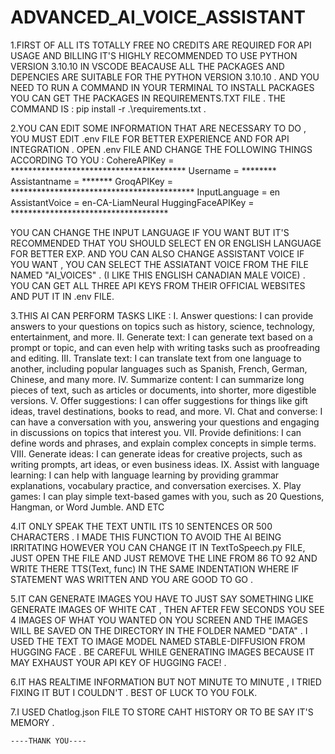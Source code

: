 # ADVANCED_AI_VOICE_ASSISTANT

1.FIRST OF ALL ITS TOTALLY FREE NO CREDITS ARE REQUIRED FOR API USAGE AND BILLING IT'S HIGHLY RECOMMENDED TO USE PYTHON VERSION 3.10.10 IN VSCODE BEACAUSE ALL THE PACKAGES AND DEPENCIES ARE SUITABLE FOR THE PYTHON VERSION 3.10.10  . AND YOU NEED TO RUN A COMMAND IN YOUR TERMINAL TO INSTALL PACKAGES YOU CAN GET THE PACKAGES IN REQUIREMENTS.TXT FILE . THE COMMAND IS :   pip install -r .\requirements.txt        .

2.YOU CAN EDIT SOME INFORMATION THAT ARE NECESSARY TO DO , YOU MUST EDIT .env FILE FOR BETTER EXPERIENCE AND FOR API INTEGRATION .
   OPEN .env FILE AND CHANGE THE FOLLOWING THINGS ACCORDING TO YOU :
                    CohereAPIKey = ****************************************
                    Username = ********
                    Assistantname = *******
                    GroqAPIKey = ******************************************
                    InputLanguage = en
                    AssistantVoice = en-CA-LiamNeural
                    HuggingFaceAPIKey = ************************************
  
  YOU CAN CHANGE THE INPUT LANGUAGE IF YOU WANT BUT IT'S RECOMMENDED THAT YOU SHOULD SELECT EN OR ENGLISH LANGUAGE FOR BETTER EXP.
  AND YOU CAN ALSO CHANGE ASSISTANT VOICE IF YOU WANT , YOU CAN SELECT THE ASSIATANT VOICE FROM THE FILE NAMED "AI_VOICES" . (I LIKE THIS ENGLISH CANADIAN MALE VOICE)  .
  YOU CAN GET ALL THREE API KEYS FROM THEIR OFFICIAL WEBSITES AND PUT IT IN .env FILE.

3.THIS AI CAN PERFORM TASKS LIKE :
          I. Answer questions: I can provide answers to your questions on topics such as history, science, technology, entertainment, and more.
          II. Generate text: I can generate text based on a prompt or topic, and can even help with writing tasks such as proofreading and editing.
          III. Translate text: I can translate text from one language to another, including popular languages such as Spanish, French, German, Chinese, and many more.
          IV. Summarize content: I can summarize long pieces of text, such as articles or documents, into shorter, more digestible versions.
          V. Offer suggestions: I can offer suggestions for things like gift ideas, travel destinations, books to read, and more.
          VI. Chat and converse: I can have a conversation with you, answering your questions and engaging in discussions on topics that interest you.
          VII. Provide definitions: I can define words and phrases, and explain complex concepts in simple terms.
          VIII. Generate ideas: I can generate ideas for creative projects, such as writing prompts, art ideas, or even business ideas.
          IX. Assist with language learning: I can help with language learning by providing grammar explanations, vocabulary practice, and conversation exercises.
          X. Play games: I can play simple text-based games with you, such as 20 Questions, Hangman, or Word Jumble.
          AND ETC
          
4.IT ONLY SPEAK THE TEXT UNTIL ITS 10 SENTENCES OR 500 CHARACTERS . I MADE THIS FUNCTION TO AVOID THE AI BEING IRRITATING HOWEVER YOU CAN CHANGE IT IN TextToSpeech.py FILE,
    JUST OPEN THE FILE AND JUST REMOVE THE LINE FROM 86 TO 92 AND WRITE THERE      TTS(Text, func)     IN THE SAME INDENTATION WHERE IF STATEMENT WAS WRITTEN AND YOU ARE GOOD TO GO .

5.IT CAN GENERATE IMAGES YOU HAVE TO JUST SAY SOMETHING LIKE GENERATE IMAGES OF WHITE CAT , THEN AFTER FEW SECONDS YOU SEE 4 IMAGES OF WHAT YOU WANTED ON YOU SCREEN AND THE IMAGES WILL BE SAVED ON THE DIRECTORY IN THE FOLDER NAMED "DATA" . I USED THE TEXT TO IMAGE MODEL NAMED STABLE-DIFFUSION FROM HUGGING FACE . BE CAREFUL WHILE GENERATING IMAGES BECAUSE IT MAY EXHAUST YOUR API KEY OF HUGGING FACE!  .


6.IT HAS REALTIME INFORMATION BUT NOT MINUTE TO MINUTE , I TRIED FIXING IT BUT I COULDN'T . BEST OF LUCK TO YOU FOLK.

7.I USED Chatlog.json FILE TO STORE CAHT HISTORY OR TO BE SAY IT'S MEMORY .

    ----THANK YOU----
